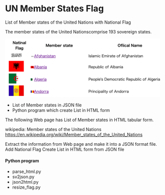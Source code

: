 UN Member States Flag
===============

List of Member states of the United Nations with National Flag

The member states of the United Nationscomprise 193 sovereign states. 

![un_countries_flag](https://github.com/ohwada/World_Countries/blob/9ce1348495a0580c2cdeb945d17f678870ac5b85/un_member_states_flag/screenshots/un_countries_flag.png)

- List of Member states in JSON file
- Python program which create List in HTML form

The following Web page has List of Member states in HTML tabular form.

wikipedia: Member states of the United Nations
https://en.wikipedia.org/wiki/Member_states_of_the_United_Nations

Extract the information from Web page
and make it into a JSON format file.
Add National Flag
Create List in HTML form from JSON file

#### Python program
- parse_html.py
- sv2json.py
- json2html.py
- resize_flag.py


